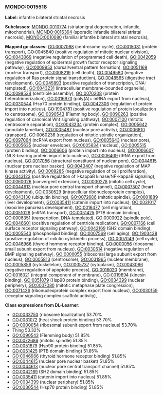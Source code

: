 
### [MONDO:0015518](http://purl.obolibrary.org/obo/MONDO_0015518)
**Label:** infantile bilateral striatal necrosis

**Subclasses:** [MONDO:0010774](http://purl.obolibrary.org/obo/MONDO_0010774) (striatonigral degeneration, infantile, mitochondrial), [MONDO:0016394](http://purl.obolibrary.org/obo/MONDO_0016394) (sporadic infantile bilateral striatal necrosis), [MONDO:0010080](http://purl.obolibrary.org/obo/MONDO_0010080) (familial infantile bilateral striatal necrosis), 

**Mapped go classes:** [GO:0007098](http://purl.obolibrary.org/obo/GO_0007098) (centrosome cycle), [GO:0015031](http://purl.obolibrary.org/obo/GO_0015031) (protein transport), [GO:0045840](http://purl.obolibrary.org/obo/GO_0045840) (positive regulation of mitotic nuclear division), [GO:0043069](http://purl.obolibrary.org/obo/GO_0043069) (negative regulation of programmed cell death), [GO:0042059](http://purl.obolibrary.org/obo/GO_0042059) (negative regulation of epidermal growth factor receptor signaling pathway), [GO:0009953](http://purl.obolibrary.org/obo/GO_0009953) (dorsal/ventral pattern formation), [GO:0051169](http://purl.obolibrary.org/obo/GO_0051169) (nuclear transport), [GO:0008219](http://purl.obolibrary.org/obo/GO_0008219) (cell death), [GO:0046580](http://purl.obolibrary.org/obo/GO_0046580) (negative regulation of Ras protein signal transduction), [GO:0048565](http://purl.obolibrary.org/obo/GO_0048565) (digestive tract development), [GO:0045893](http://purl.obolibrary.org/obo/GO_0045893) (positive regulation of transcription, DNA-templated), [GO:0043231](http://purl.obolibrary.org/obo/GO_0043231) (intracellular membrane-bounded organelle), [GO:0098534](http://purl.obolibrary.org/obo/GO_0098534) (centriole assembly), [GO:0070208](http://purl.obolibrary.org/obo/GO_0070208) (protein heterotrimerization), [GO:0016973](http://purl.obolibrary.org/obo/GO_0016973) (poly(A)+ mRNA export from nucleus), [GO:0030544](http://purl.obolibrary.org/obo/GO_0030544) (Hsp70 protein binding), [GO:0042306](http://purl.obolibrary.org/obo/GO_0042306) (regulation of protein import into nucleus), [GO:1904781](http://purl.obolibrary.org/obo/GO_1904781) (positive regulation of protein localization to centrosome), [GO:0090543](http://purl.obolibrary.org/obo/GO_0090543) (Flemming body), [GO:0090263](http://purl.obolibrary.org/obo/GO_0090263) (positive regulation of canonical Wnt signaling pathway), [GO:0007100](http://purl.obolibrary.org/obo/GO_0007100) (mitotic centrosome separation), [GO:0043234](http://purl.obolibrary.org/obo/GO_0043234) (protein complex), [GO:0005642](http://purl.obolibrary.org/obo/GO_0005642) (annulate lamellae), [GO:0005487](http://purl.obolibrary.org/obo/GO_0005487) (nuclear pore activity), [GO:0006810](http://purl.obolibrary.org/obo/GO_0006810) (transport), [GO:0060236](http://purl.obolibrary.org/obo/GO_0060236) (regulation of mitotic spindle organization), [GO:0097064](http://purl.obolibrary.org/obo/GO_0097064) (ncRNA export from nucleus), [GO:0005643](http://purl.obolibrary.org/obo/GO_0005643) (nuclear pore), [GO:0005635](http://purl.obolibrary.org/obo/GO_0005635) (nuclear envelope), [GO:0005634](http://purl.obolibrary.org/obo/GO_0005634) (nucleus), [GO:0005515](http://purl.obolibrary.org/obo/GO_0005515) (protein binding), [GO:0006606](http://purl.obolibrary.org/obo/GO_0006606) (protein import into nucleus), [GO:0006607](http://purl.obolibrary.org/obo/GO_0006607) (NLS-bearing protein import into nucleus), [GO:0006409](http://purl.obolibrary.org/obo/GO_0006409) (tRNA export from nucleus), [GO:0017056](http://purl.obolibrary.org/obo/GO_0017056) (structural constituent of nuclear pore), [GO:0044615](http://purl.obolibrary.org/obo/GO_0044615) (nuclear pore nuclear basket), [GO:0043407](http://purl.obolibrary.org/obo/GO_0043407) (negative regulation of MAP kinase activity), [GO:0008285](http://purl.obolibrary.org/obo/GO_0008285) (negative regulation of cell proliferation), [GO:0043123](http://purl.obolibrary.org/obo/GO_0043123) (positive regulation of I-kappaB kinase/NF-kappaB signaling), [GO:0060026](http://purl.obolibrary.org/obo/GO_0060026) (convergent extension), [GO:0000278](http://purl.obolibrary.org/obo/GO_0000278) (mitotic cell cycle), [GO:0044613](http://purl.obolibrary.org/obo/GO_0044613) (nuclear pore central transport channel), [GO:0007507](http://purl.obolibrary.org/obo/GO_0007507) (heart development), [GO:0030529](http://purl.obolibrary.org/obo/GO_0030529) (intracellular ribonucleoprotein complex), [GO:0043130](http://purl.obolibrary.org/obo/GO_0043130) (ubiquitin binding), [GO:0072686](http://purl.obolibrary.org/obo/GO_0072686) (mitotic spindle), [GO:0001889](http://purl.obolibrary.org/obo/GO_0001889) (liver development), [GO:0035411](http://purl.obolibrary.org/obo/GO_0035411) (catenin import into nucleus), [GO:0031017](http://purl.obolibrary.org/obo/GO_0031017) (exocrine pancreas development), [GO:0016477](http://purl.obolibrary.org/obo/GO_0016477) (cell migration), [GO:0051028](http://purl.obolibrary.org/obo/GO_0051028) (mRNA transport), [GO:0051425](http://purl.obolibrary.org/obo/GO_0051425) (PTB domain binding), [GO:0006351](http://purl.obolibrary.org/obo/GO_0006351) (transcription, DNA-templated), [GO:0000922](http://purl.obolibrary.org/obo/GO_0000922) (spindle pole), [GO:0046601](http://purl.obolibrary.org/obo/GO_0046601) (positive regulation of centriole replication), [GO:0007166](http://purl.obolibrary.org/obo/GO_0007166) (cell surface receptor signaling pathway), [GO:0042169](http://purl.obolibrary.org/obo/GO_0042169) (SH2 domain binding), [GO:0005543](http://purl.obolibrary.org/obo/GO_0005543) (phospholipid binding), [GO:0007569](http://purl.obolibrary.org/obo/GO_0007569) (cell aging), [GO:1903438](http://purl.obolibrary.org/obo/GO_1903438) (positive regulation of mitotic cytokinetic process), [GO:0007049](http://purl.obolibrary.org/obo/GO_0007049) (cell cycle), [GO:0046966](http://purl.obolibrary.org/obo/GO_0046966) (thyroid hormone receptor binding), [GO:0000056](http://purl.obolibrary.org/obo/GO_0000056) (ribosomal small subunit export from nucleus), [GO:0030514](http://purl.obolibrary.org/obo/GO_0030514) (negative regulation of BMP signaling pathway), [GO:0000055](http://purl.obolibrary.org/obo/GO_0000055) (ribosomal large subunit export from nucleus), [GO:0005813](http://purl.obolibrary.org/obo/GO_0005813) (centrosome), [GO:0031965](http://purl.obolibrary.org/obo/GO_0031965) (nuclear membrane), [GO:0005856](http://purl.obolibrary.org/obo/GO_0005856) (cytoskeleton), [GO:0005737](http://purl.obolibrary.org/obo/GO_0005737) (cytoplasm), [GO:0043066](http://purl.obolibrary.org/obo/GO_0043066) (negative regulation of apoptotic process), [GO:0016020](http://purl.obolibrary.org/obo/GO_0016020) (membrane), [GO:0016021](http://purl.obolibrary.org/obo/GO_0016021) (integral component of membrane), [GO:0019894](http://purl.obolibrary.org/obo/GO_0019894) (kinesin binding), [GO:0051879](http://purl.obolibrary.org/obo/GO_0051879) (Hsp90 protein binding), [GO:0034399](http://purl.obolibrary.org/obo/GO_0034399) (nuclear periphery), [GO:0007080](http://purl.obolibrary.org/obo/GO_0007080) (mitotic metaphase plate congression), [GO:0071426](http://purl.obolibrary.org/obo/GO_0071426) (ribonucleoprotein complex export from nucleus), [GO:0030159](http://purl.obolibrary.org/obo/GO_0030159) (receptor signaling complex scaffold activity), 

**Class expressions from DL-Learner:**

- [GO:0033750](http://purl.obolibrary.org/obo/GO_0033750) (ribosome localization) 53.70%
- [GO:0031072](http://purl.obolibrary.org/obo/GO_0031072) (heat shock protein binding) 53.70%
- [GO:0000054](http://purl.obolibrary.org/obo/GO_0000054) (ribosomal subunit export from nucleus) 53.70%
- Thing 53.32%
- [GO:0090543](http://purl.obolibrary.org/obo/GO_0090543) (Flemming body) 51.85%
- [GO:0072686](http://purl.obolibrary.org/obo/GO_0072686) (mitotic spindle) 51.85%
- [GO:0051879](http://purl.obolibrary.org/obo/GO_0051879) (Hsp90 protein binding) 51.85%
- [GO:0051425](http://purl.obolibrary.org/obo/GO_0051425) (PTB domain binding) 51.85%
- [GO:0046966](http://purl.obolibrary.org/obo/GO_0046966) (thyroid hormone receptor binding) 51.85%
- [GO:0044615](http://purl.obolibrary.org/obo/GO_0044615) (nuclear pore nuclear basket) 51.85%
- [GO:0044613](http://purl.obolibrary.org/obo/GO_0044613) (nuclear pore central transport channel) 51.85%
- [GO:0042169](http://purl.obolibrary.org/obo/GO_0042169) (SH2 domain binding) 51.85%
- [GO:0035411](http://purl.obolibrary.org/obo/GO_0035411) (catenin import into nucleus) 51.85%
- [GO:0034399](http://purl.obolibrary.org/obo/GO_0034399) (nuclear periphery) 51.85%
- [GO:0030544](http://purl.obolibrary.org/obo/GO_0030544) (Hsp70 protein binding) 51.85%


